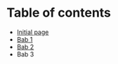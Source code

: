 # Table of contents

* [Initial page](README.md)
* [Bab 1](Chapter1.md)
* [Bab 2](Chapter2.md)
* Bab 3
